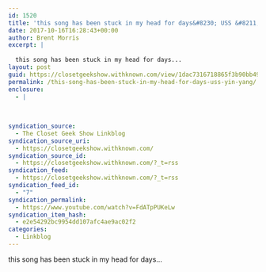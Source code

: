 ```yaml
---
id: 1520
title: 'this song has been stuck in my head for days&#8230; USS &#8211; Yin Yang'
date: 2017-10-16T16:28:43+00:00
author: Brent Morris
excerpt: |
  
  this song has been stuck in my head for days...
layout: post
guid: https://closetgeekshow.withknown.com/view/1dac7316718865f3b90bb49cc1029bec
permalink: /this-song-has-been-stuck-in-my-head-for-days-uss-yin-yang/
enclosure:
  - |
    
    
    
syndication_source:
  - The Closet Geek Show Linkblog
syndication_source_uri:
  - https://closetgeekshow.withknown.com/
syndication_source_id:
  - https://closetgeekshow.withknown.com/?_t=rss
syndication_feed:
  - https://closetgeekshow.withknown.com/?_t=rss
syndication_feed_id:
  - "7"
syndication_permalink:
  - https://www.youtube.com/watch?v=FdATpPUKeLw
syndication_item_hash:
  - e2e54292bc9954dd107afc4ae9ac02f2
categories:
  - Linkblog
---
```

<div class="known-bookmark">
  <div class="e-content">
    <p>
      this song has been stuck in my head for days&#8230;
    </p>
  </div>
</div>

<div>
</div>